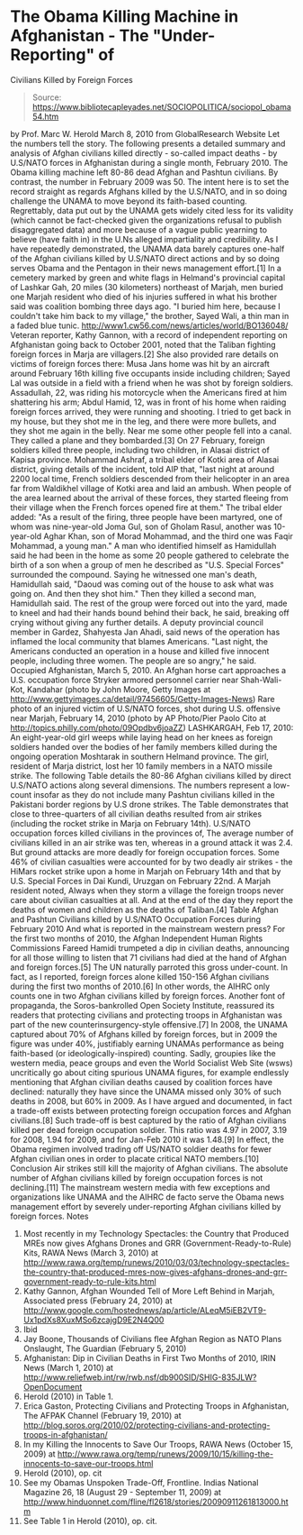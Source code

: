 # The Obama Killing Machine in Afghanistan - The "Under-Reporting" of 
Civilians Killed by Foreign Forces

> Source: https://www.bibliotecapleyades.net/SOCIOPOLITICA/sociopol_obama54.htm

by Prof. Marc W. Herold
March 8, 2010
from
GlobalResearch Website
Let the numbers tell the story.
The following presents a detailed summary
and analysis of Afghan civilians killed directly - so-called impact deaths -
by U.S/NATO forces in Afghanistan during a single month, February 2010. The
Obama killing machine left 80-86 dead Afghan and Pashtun civilians.
By
contrast, the number in February 2009 was 50.
The intent here is to set the
record straight as regards Afghans killed by the U.S/NATO, and in so doing
challenge the UNAMA to move beyond its faith-based counting. Regrettably,
data put out by the UNAMA gets widely cited less for its validity (which
cannot be fact-checked given the organizations refusal to publish
disaggregated data) and more because of a vague public yearning to believe
(have faith in) in the U.Ns alleged impartiality and credibility.
As I have
repeatedly demonstrated, the UNAMA data barely captures one-half of the
Afghan civilians killed by U.S/NATO direct actions and by so doing serves
Obama and the Pentagon in their news management effort.[1]
In a cemetery marked by green and white flags in Helmand's provincial
capital of Lashkar Gah, 20 miles (30 kilometers) northeast of Marjah, men
buried one Marjah resident who died of his injuries suffered in what his
brother said was coalition bombing three days ago.
"I buried him here,
because I couldn't take him back to my village," the brother, Sayed Wali,
a thin man in a faded blue tunic.
http://www1.cw56.com/news/articles/world/BO136048/
Veteran reporter, Kathy Gannon, with a record of independent reporting on
Afghanistan going back to October 2001, noted that the Taliban fighting
foreign forces in Marja are villagers.[2]
She also provided rare details on
victims of foreign forces there: Musa Jans home was hit by an aircraft
around February 16th killing five occupants inside including children; Sayed
Lal was outside in a field with a friend when he was shot by foreign
soldiers.
Assadullah, 22, was riding his motorcycle when the Americans fired
at him shattering his arm; Abdul Hamid, 12, was in front of his home when
raiding foreign forces arrived,
they were running and shooting. I tried to get back in my house, but they
shot me in the leg, and there were more bullets, and they shot me again in
the belly. Near me some other people fell into a canal. They called a plane
and they bombarded.[3]
On 27 February, foreign soldiers killed three people, including two
children, in Alasai district of Kapisa province. Mohammad Ashraf, a tribal
elder of Kotki area of Alasai district, giving details of the incident, told
AIP that,
"last night at around 2200 local time, French soldiers descended
from their helicopter in an area far from Waldikhel village of Kotki
area and laid an ambush. When people of the area learned about the
arrival of these forces, they started fleeing from their village when the
French forces opened fire at them."
The tribal elder added:
"As a result of
the firing, three people have been martyred, one of whom was nine-year-old Joma Gul, son of Gholam Rasul, another was 10-year-old Aghar Khan, son of
Morad Mohammad, and the third one was Faqir Mohammad, a young man."
A man who identified himself as Hamidullah said he had been in the home as
some 20 people gathered to celebrate the birth of a son when a group of men
he described as "U.S. Special Forces" surrounded the compound.
Saying he
witnessed one man's death, Hamidullah said,
"Daoud was coming out of the
house to ask what was going on. And then they shot him."
Then they killed a
second man, Hamidullah said. The rest of the group were forced out into the
yard, made to kneel and had their hands bound behind their back, he said,
breaking off crying without giving any further details.
A deputy provincial
council member in Gardez, Shahyesta Jan Ahadi, said news of the operation
has inflamed the local community that blames Americans.
"Last night, the
Americans conducted an operation in a house and killed five innocent people,
including three women. The people are so angry," he said.
Occupied Afghanistan, March 5, 2010.
An Afghan horse cart approaches a U.S.
occupation force Stryker armored personnel carrier
near Shah-Wali-Kot,
Kandahar
(photo by John Moore, Getty Images at
http://www.gettyimages.ca/detail/97456605/Getty-Images-News)
Rare photo of an injured victim of U.S/NATO forces,
shot during U.S.
offensive near Marjah, February 14, 2010
(photo by AP Photo/Pier Paolo Cito at
http://topics.philly.com/photo/09Opdbv6joaZZ)
LASHKARGAH, Feb 17, 2010:
An eight-year-old girl weeps while laying head on
her knees as foreign soldiers
handed over the bodies of her family members
killed during the ongoing
operation Moshtarak in southern Helmand province.
The girl, resident of Marja district, lost her 10 family members
in a NATO
missile strike.
The following Table details the 80-86 Afghan civilians killed by direct U.S/NATO
actions along several dimensions. The numbers represent a low-count insofar
as they do not include many Pashtun civilians killed in the Pakistani border
regions by U.S drone strikes.
The Table demonstrates that close to
three-quarters of all civilian deaths resulted from air strikes (including
the rocket strike in Marja on February 14th).
U.S/NATO occupation forces
killed civilians in the provinces of,
The
average number of civilians killed in an air strike was ten, whereas in a
ground attack it was 2.4.
But ground attacks are more deadly for foreign
occupation forces. Some 46% of civilian casualties were accounted for by two
deadly air strikes - the HiMars rocket strike upon a home in Marjah on
February 14th and that by U.S. Special Forces in Dai Kundi, Uruzgan on
February 22nd.
A Marjah resident noted,
Always when they storm a village the foreign troops never care about
civilian casualties at all. And at the end of the day they report the deaths
of women and children as the deaths of Taliban.[4]
Table Afghan and Pashtun Civilians killed by U.S/NATO Occupation Forces
during February 2010
And what is reported in the mainstream western press?
For the first two
months of 2010, the Afghan Independent Human Rights Commissions Fareed
Hamidi trumpeted a dip in civilian deaths, announcing for all those willing
to listen that 71 civilians had died at the hand of Afghan and foreign
forces.[5]
The UN naturally parroted this gross under-count. In fact, as I
reported, foreign forces alone killed 150-156 Afghan civilians during the
first two months of 2010.[6] In other words, the AIHRC only counts one in
two Afghan civilians killed by foreign forces. Another font of propaganda,
the Soros-bankrolled Open Society Institute, reassured its readers that
protecting civilians and protecting troops in Afghanistan was part of the
new counterinsurgency-style offensive.[7]
In 2008, the UNAMA captured about 70% of Afghans killed by foreign forces,
but in 2009 the figure was under 40%, justifiably earning UNAMAs
performance as being faith-based (or ideologically-inspired) counting.
Sadly, groupies like the
western media, peace groups and even the
World
Socialist Web Site (wsws) uncritically go about citing spurious UNAMA
figures, for example endlessly mentioning that Afghan civilian deaths caused
by coalition forces have declined: naturally they have since the UNAMA
missed only 30% of such deaths in 2008, but 60% in 2009.
As I have argued and documented, in fact a trade-off exists between
protecting foreign occupation forces and Afghan civilians.[8]
Such trade-off
is best captured by the ratio of Afghan civilians killed per dead foreign
occupation soldier. This ratio was 4.97 in 2007, 3.19 for 2008, 1.94 for
2009, and for Jan-Feb 2010 it was 1.48.[9]
In effect, the Obama regimen
involved trading off US/NATO soldier deaths for fewer Afghan civilian ones
in order to placate critical NATO members.[10]
Conclusion
Air strikes still kill the majority of Afghan civilians.
The absolute number
of Afghan civilians killed by foreign occupation forces is not
declining.[11] The mainstream western media with few exceptions and
organizations like UNAMA and the AIHRC de facto serve the Obama news
management effort by severely under-reporting Afghan civilians killed by
foreign forces.
Notes
1. Most recently in my Technology
Spectacles: the Country that Produced MREs now gives Afghans Drones and
GRR (Government-Ready-to-Rule) Kits, RAWA News (March 3, 2010) at
http://www.rawa.org/temp/runews/2010/03/03/technology-spectacles-the-country-that-produced-mres-now-gives-afghans-drones-and-grr-government-ready-to-rule-kits.html
2. Kathy Gannon, Afghan Wounded Tell of More Left Behind in Marjah,
Associated press (February 24, 2010) at http://www.google.com/hostednews/ap/article/ALeqM5iEB2VT9-Ux1pdXs8XuxMSo6zcajgD9E2N4Q00
3. Ibid
4. Jay Boone, Thousands of Civilians flee Afghan Region as NATO Plans
Onslaught, The Guardian (February 5, 2010)
5. Afghanistan: Dip in Civilian Deaths in First Two Months of 2010,
IRIN News (March 1, 2010) at http://www.reliefweb.int/rw/rwb.nsf/db900SID/SHIG-835JLW?OpenDocument
6. Herold (2010) in Table 1.
7. Erica Gaston, Protecting Civilians and Protecting Troops in
Afghanistan, The AFPAK Channel (February 19, 2010) at http://blog.soros.org/2010/02/protecting-civilians-and-protecting-troops-in-afghanistan/
8. In my Killing the Innocents to Save Our Troops, RAWA News
(October 15, 2009) at http://www.rawa.org/temp/runews/2009/10/15/killing-the-innocents-to-save-our-troops.html
9. Herold (2010), op. cit
10. See my Obamas Unspoken Trade-Off, Frontline. Indias National
Magazine 26, 18 (August 29 - September 11, 2009) at http://www.hinduonnet.com/fline/fl2618/stories/20090911261813000.htm
11. See Table 1 in Herold (2010), op. cit.
